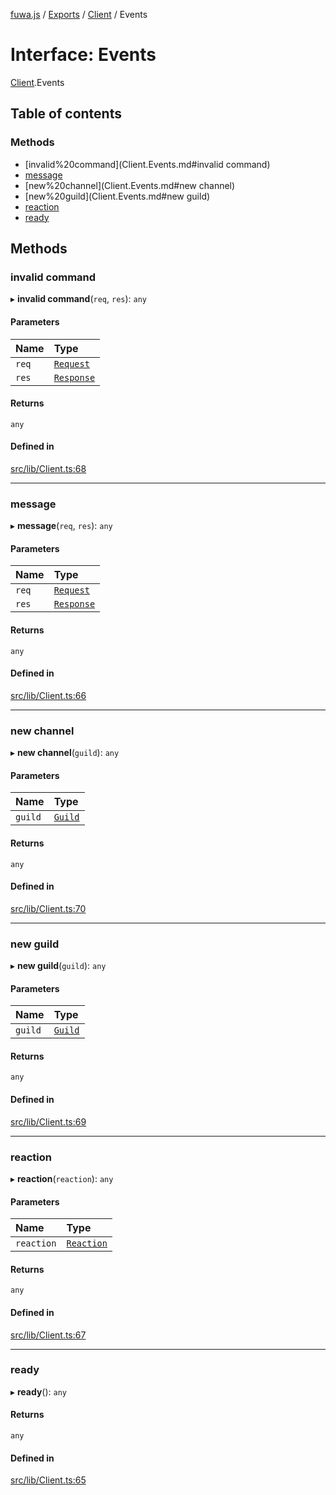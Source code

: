 [fuwa.js](../README.md) / [Exports](../modules.md) / [Client](../modules/Client.md) / Events

# Interface: Events

[Client](../modules/Client.md).Events

## Table of contents

### Methods

- [invalid%20command](Client.Events.md#invalid command)
- [message](Client.Events.md#message)
- [new%20channel](Client.Events.md#new channel)
- [new%20guild](Client.Events.md#new guild)
- [reaction](Client.Events.md#reaction)
- [ready](Client.Events.md#ready)

## Methods

### invalid command

▸ **invalid command**(`req`, `res`): `any`

#### Parameters

| Name | Type |
| :------ | :------ |
| `req` | [`Request`](../classes/Request.Request-1.md) |
| `res` | [`Response`](../classes/Response.Response-1.md) |

#### Returns

`any`

#### Defined in

[src/lib/Client.ts:68](https://github.com/Fuwajs/Fuwa.js/blob/5bd8aa0/src/lib/Client.ts#L68)

___

### message

▸ **message**(`req`, `res`): `any`

#### Parameters

| Name | Type |
| :------ | :------ |
| `req` | [`Request`](../classes/Request.Request-1.md) |
| `res` | [`Response`](../classes/Response.Response-1.md) |

#### Returns

`any`

#### Defined in

[src/lib/Client.ts:66](https://github.com/Fuwajs/Fuwa.js/blob/5bd8aa0/src/lib/Client.ts#L66)

___

### new channel

▸ **new channel**(`guild`): `any`

#### Parameters

| Name | Type |
| :------ | :------ |
| `guild` | [`Guild`](../classes/discord_Guild.Guild.md) |

#### Returns

`any`

#### Defined in

[src/lib/Client.ts:70](https://github.com/Fuwajs/Fuwa.js/blob/5bd8aa0/src/lib/Client.ts#L70)

___

### new guild

▸ **new guild**(`guild`): `any`

#### Parameters

| Name | Type |
| :------ | :------ |
| `guild` | [`Guild`](../classes/discord_Guild.Guild.md) |

#### Returns

`any`

#### Defined in

[src/lib/Client.ts:69](https://github.com/Fuwajs/Fuwa.js/blob/5bd8aa0/src/lib/Client.ts#L69)

___

### reaction

▸ **reaction**(`reaction`): `any`

#### Parameters

| Name | Type |
| :------ | :------ |
| `reaction` | [`Reaction`](../classes/discord_Reaction.Reaction.md) |

#### Returns

`any`

#### Defined in

[src/lib/Client.ts:67](https://github.com/Fuwajs/Fuwa.js/blob/5bd8aa0/src/lib/Client.ts#L67)

___

### ready

▸ **ready**(): `any`

#### Returns

`any`

#### Defined in

[src/lib/Client.ts:65](https://github.com/Fuwajs/Fuwa.js/blob/5bd8aa0/src/lib/Client.ts#L65)
